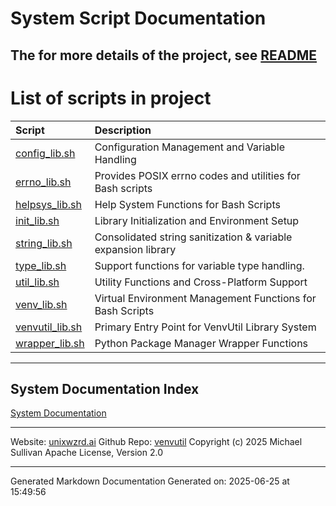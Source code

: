 # System Script Documentation

## The for more details of the project, see [README](/README.md)

# List of scripts in project

| Script | Description |
|:--|:--|
| [config_lib.sh](bin/shinclude/config_lib_sh.md) | Configuration Management and Variable Handling |
| [errno_lib.sh](bin/shinclude/errno_lib_sh.md) | Provides POSIX errno codes and utilities for Bash scripts |
| [helpsys_lib.sh](bin/shinclude/helpsys_lib_sh.md) | Help System Functions for Bash Scripts |
| [init_lib.sh](bin/shinclude/init_lib_sh.md) | Library Initialization and Environment Setup |
| [string_lib.sh](bin/shinclude/string_lib_sh.md) | Consolidated string sanitization & variable expansion library |
| [type_lib.sh](bin/shinclude/type_lib_sh.md) | Support functions for variable type handling. |
| [util_lib.sh](bin/shinclude/util_lib_sh.md) | Utility Functions and Cross-Platform Support |
| [venv_lib.sh](bin/shinclude/venv_lib_sh.md) | Virtual Environment Management Functions for Bash Scripts |
| [venvutil_lib.sh](bin/shinclude/venvutil_lib_sh.md) | Primary Entry Point for VenvUtil Library System |
| [wrapper_lib.sh](bin/shinclude/wrapper_lib_sh.md) | Python Package Manager Wrapper Functions |

---

## System Documentation Index

[System Documentation](/README.md)

---

Website: [unixwzrd.ai](https://unixwzrd.ai)
Github Repo: [venvutil](https://github.com/unixwzrd/venvutil)
Copyright (c) 2025 Michael Sullivan
Apache License, Version 2.0

---

Generated Markdown Documentation
Generated on: 2025-06-25 at 15:49:56
